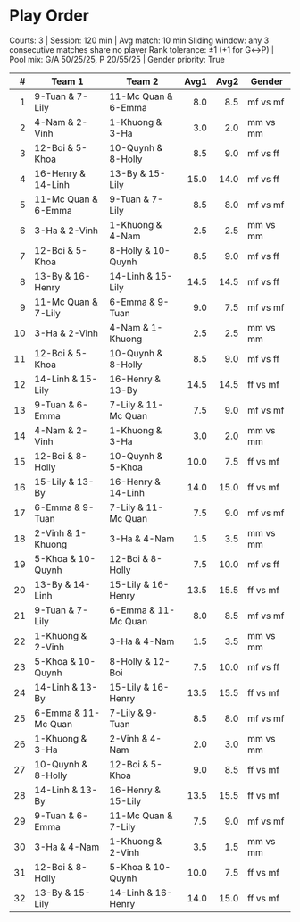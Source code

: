 # Play Order

Courts: 3 | Session: 120 min | Avg match: 10 min
Sliding window: any 3 consecutive matches share no player
Rank tolerance: ±1 (+1 for G↔P) | Pool mix: G/A 50/25/25, P 20/55/25 | Gender priority: True

| # | Team 1 | Team 2 | Avg1 | Avg2 | Gender |
| -:|--------|--------|-----:|-----:|--------|
| 1 | 9-Tuan & 7-Lily | 11-Mc Quan & 6-Emma | 8.0 | 8.5 | mf vs mf |
| 2 | 4-Nam & 2-Vinh | 1-Khuong & 3-Ha | 3.0 | 2.0 | mm vs mm |
| 3 | 12-Boi & 5-Khoa | 10-Quynh & 8-Holly | 8.5 | 9.0 | mf vs ff |
| 4 | 16-Henry & 14-Linh | 13-By & 15-Lily | 15.0 | 14.0 | mf vs ff |
| 5 | 11-Mc Quan & 6-Emma | 9-Tuan & 7-Lily | 8.5 | 8.0 | mf vs mf |
| 6 | 3-Ha & 2-Vinh | 1-Khuong & 4-Nam | 2.5 | 2.5 | mm vs mm |
| 7 | 12-Boi & 5-Khoa | 8-Holly & 10-Quynh | 8.5 | 9.0 | mf vs ff |
| 8 | 13-By & 16-Henry | 14-Linh & 15-Lily | 14.5 | 14.5 | mf vs ff |
| 9 | 11-Mc Quan & 7-Lily | 6-Emma & 9-Tuan | 9.0 | 7.5 | mf vs mf |
| 10 | 3-Ha & 2-Vinh | 4-Nam & 1-Khuong | 2.5 | 2.5 | mm vs mm |
| 11 | 12-Boi & 5-Khoa | 10-Quynh & 8-Holly | 8.5 | 9.0 | mf vs ff |
| 12 | 14-Linh & 15-Lily | 16-Henry & 13-By | 14.5 | 14.5 | ff vs mf |
| 13 | 9-Tuan & 6-Emma | 7-Lily & 11-Mc Quan | 7.5 | 9.0 | mf vs mf |
| 14 | 4-Nam & 2-Vinh | 1-Khuong & 3-Ha | 3.0 | 2.0 | mm vs mm |
| 15 | 12-Boi & 8-Holly | 10-Quynh & 5-Khoa | 10.0 | 7.5 | ff vs mf |
| 16 | 15-Lily & 13-By | 16-Henry & 14-Linh | 14.0 | 15.0 | ff vs mf |
| 17 | 6-Emma & 9-Tuan | 7-Lily & 11-Mc Quan | 7.5 | 9.0 | mf vs mf |
| 18 | 2-Vinh & 1-Khuong | 3-Ha & 4-Nam | 1.5 | 3.5 | mm vs mm |
| 19 | 5-Khoa & 10-Quynh | 12-Boi & 8-Holly | 7.5 | 10.0 | mf vs ff |
| 20 | 13-By & 14-Linh | 15-Lily & 16-Henry | 13.5 | 15.5 | ff vs mf |
| 21 | 9-Tuan & 7-Lily | 6-Emma & 11-Mc Quan | 8.0 | 8.5 | mf vs mf |
| 22 | 1-Khuong & 2-Vinh | 3-Ha & 4-Nam | 1.5 | 3.5 | mm vs mm |
| 23 | 5-Khoa & 10-Quynh | 8-Holly & 12-Boi | 7.5 | 10.0 | mf vs ff |
| 24 | 14-Linh & 13-By | 15-Lily & 16-Henry | 13.5 | 15.5 | ff vs mf |
| 25 | 6-Emma & 11-Mc Quan | 7-Lily & 9-Tuan | 8.5 | 8.0 | mf vs mf |
| 26 | 1-Khuong & 3-Ha | 2-Vinh & 4-Nam | 2.0 | 3.0 | mm vs mm |
| 27 | 10-Quynh & 8-Holly | 12-Boi & 5-Khoa | 9.0 | 8.5 | ff vs mf |
| 28 | 14-Linh & 13-By | 16-Henry & 15-Lily | 13.5 | 15.5 | ff vs mf |
| 29 | 9-Tuan & 6-Emma | 11-Mc Quan & 7-Lily | 7.5 | 9.0 | mf vs mf |
| 30 | 3-Ha & 4-Nam | 1-Khuong & 2-Vinh | 3.5 | 1.5 | mm vs mm |
| 31 | 12-Boi & 8-Holly | 5-Khoa & 10-Quynh | 10.0 | 7.5 | ff vs mf |
| 32 | 13-By & 15-Lily | 14-Linh & 16-Henry | 14.0 | 15.0 | ff vs mf |


